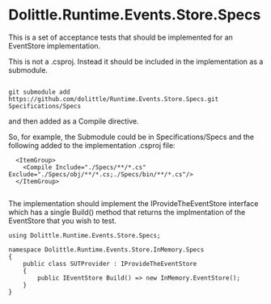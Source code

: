 # Dolittle.Runtime.Events.Store.Specs

This is a set of acceptance tests that should be implemented for an EventStore implementation.

This is not a .csproj.  Instead it should be included in the implementation as a submodule.

```

git submodule add https://github.com/dolittle/Runtime.Events.Store.Specs.git Specifications/Specs

```

and then added as a Compile directive.

So, for example, the Submodule could be in Specifications/Specs and the following added to the 
implementation .csproj file:

```
  <ItemGroup>
    <Compile Include="./Specs/**/*.cs" Exclude="./Specs/obj/**/*.cs;./Specs/bin/**/*.cs"/>
  </ItemGroup>
  
``` 

The implementation should implement the IProvideTheEventStore interface which has a single Build() method
that returns the implmentation of the EventStore that you wish to test.

``` 
using Dolittle.Runtime.Events.Store.Specs;

namespace Dolittle.Runtime.Events.Store.InMemory.Specs
{
    public class SUTProvider : IProvideTheEventStore
    {
        public IEventStore Build() => new InMemory.EventStore();
    }
}
``` 
